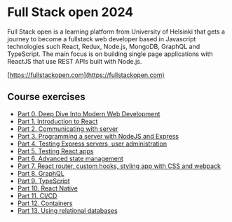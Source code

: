 # Full Stack open 2024

Full Stack open is a learning platform from University of Helsinki that gets a journey to become a fullstack web developer based in Javascript technologies such React, Redux, Node.js, MongoDB, GraphQL and TypeScript. The main focus is on building single page applications with ReactJS that use REST APIs built with Node.js.

[https://fullstackopen.com](https://fullstackopen.com)

## Course exercises

- [Part 0. Deep Dive Into Modern Web Development](/tree/main/part0)
- [Part 1. Introduction to React]()
- [Part 2. Communicating with server]()
- [Part 3. Programming a server with NodeJS and Express]()
- [Part 4. Testing Express servers, user administration]()
- [Part 5. Testing React apps]()
- [Part 6. Advanced state management]()
- [Part 7. React router, custom hooks, styling app with CSS and webpack]()
- [Part 8. GraphQL]()
- [Part 9. TypeScript]()
- [Part 10. React Native]()
- [Part 11. CI/CD]()
- [Part 12. Containers]()
- [Part 13. Using relational databases]()

